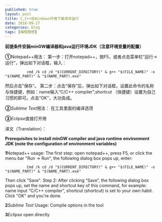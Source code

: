 ```yaml
---
published: true
layout: post
title: C,C++在Windows环境下编译并运行
date: 2018-09-27
categories: blog
tags: [编程随想]
---
```


**前提条件安装minGW编译器和java运行环境JDK（注意环境变量的配置）**

**①**Notepad++用法：
  第一步：打开notepad++，按F5，或者点击菜单栏“运行->运行”，弹出如下对话框，输入：

              cmd /k cd /d "$(CURRENT_DIRECTORY)" & g++ "$(FILE_NAME)" -o "$(NAME_PART)" & "$(NAME_PART).exe"

然后点击"保存"。
第二步：点击“保存”后，弹出如下对话框，设置此命令的名称与快捷键，例如：name输入“C/C++ compiler”,shortcut （快捷键）设置为自己习惯的即可。点击“OK”，大功告成。

**②***Sublime Text*用法：
                 在工具里面的编译选项

**③***Eclipse*直接打开用				 

译文（Translation）：

**Prerequisites to install minGW compiler and java runtime environment JDK (note the configuration of environment variables)**

**1**Notepad++ usage:
  The first step: open notepad++, press F5, or click the menu bar "Run -> Run", the following dialog box pops up, enter:

              Cmd /k cd /d "$(CURRENT_DIRECTORY)" & g++ "$(FILE_NAME)" -o "$(NAME_PART)" & "$(NAME_PART).exe"

Then click "Save".
Step 2: After clicking “Save”, the following dialog box pops up, set the name and shortcut key of this command, for example: name input “C/C++ compiler”, shortcut (shortcut) is set to your own habit. Click "OK" and you're done.

**2***Sublime Text* Usage:
                 Compile options in the tool

**3***Eclipse* open directly
